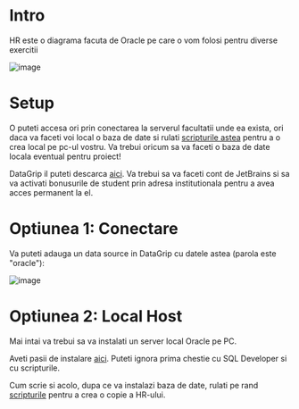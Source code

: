 # Intro

HR este o diagrama facuta de Oracle pe care o vom folosi pentru diverse exercitii

![image](https://github.com/user-attachments/assets/802770a3-0ac7-441e-88ef-05e565bad275)

# Setup

O puteti accesa ori prin conectarea la serverul facultatii unde ea exista, ori daca va faceti voi local o baza de date si rulati [scripturile astea](https://github.com/PVDoriginal/TutoriatBD2025/tree/Sapt-1/Diagrama%20HR/Scripturi) pentru a o crea local pe pc-ul vostru. 
Va trebui oricum sa va faceti o baza de date locala eventual pentru proiect!

DataGrip il puteti descarca [aici](https://www.jetbrains.com/datagrip/). Va trebui sa va faceti cont de JetBrains si sa va activati bonusurile de student prin adresa institutionala pentru a avea acces permanent la el. 

# Optiunea 1: Conectare

Va puteti adauga un data source in DataGrip cu datele astea (parola este "oracle"): 

![image](https://github.com/user-attachments/assets/483ffb89-5420-4eac-b861-1ea9352e5f7f)

# Optiunea 2: Local Host 

Mai intai va trebui sa va instalati un server local Oracle pe PC. 

Aveti pasii de instalare [aici](https://github.com/PVDoriginal/TutoriatBD2025/blob/Sapt-1/instalare_oracleExpress.pdf).
Puteti ignora prima chestie cu SQL Developer si cu scripturile.

Cum scrie si acolo, dupa ce va instalazi baza de date, rulati pe rand [scripturile](https://github.com/PVDoriginal/TutoriatBD2025/tree/Sapt-1/Diagrama%20HR/Scripturi) pentru a crea o copie a HR-ului. 
